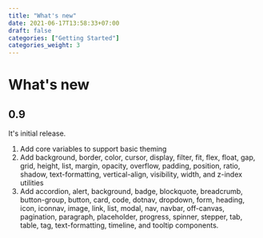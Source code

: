 ```yaml
---
title: "What's new"
date: 2021-06-17T13:58:33+07:00
draft: false
categories: ["Getting Started"]
categories_weight: 3
---
```


# What's new

## 0.9

It's initial release.

1. Add core variables to support basic theming
2. Add background, border, color, cursor, display, filter, fit, flex, float, gap, grid, height, list, margin, opacity, overflow, padding, position, ratio, shadow, text-formatting, vertical-align, visibility, width, and z-index utilities
3. Add accordion, alert, background, badge, blockquote, breadcrumb, button-group, button, card, code, dotnav, dropdown, form, heading, icon, iconnav, image, link, list, modal, nav, navbar, off-canvas, pagination, paragraph, placeholder, progress, spinner, stepper, tab, table, tag, text-formatting, timeline, and tooltip components.